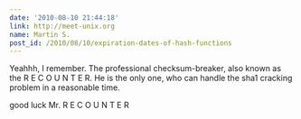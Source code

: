 ```yaml
---
date: '2010-08-10 21:44:18'
link: http://meet-unix.org
name: Martin S.
post_id: /2010/08/10/expiration-dates-of-hash-functions
---
```


Yeahhh, I remember. The professional checksum-breaker, also known as the  R E C O U N T E R. He is the only one, who can handle the sha1 cracking problem in a reasonable time.

good luck Mr. R E C O U N T E R